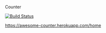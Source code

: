 Counter

[![Build Status](https://travis-ci.org/skyRoma/ReactGeneral.svg?branch=master)](https://travis-ci.org/skyRoma/ReactGeneral)

https://awesome-counter.herokuapp.com/home
